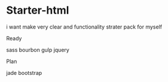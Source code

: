 # Starter-html
i want make very clear and functionality strater pack for myself

Ready

sass bourbon gulp jquery

Plan

jade bootstrap
